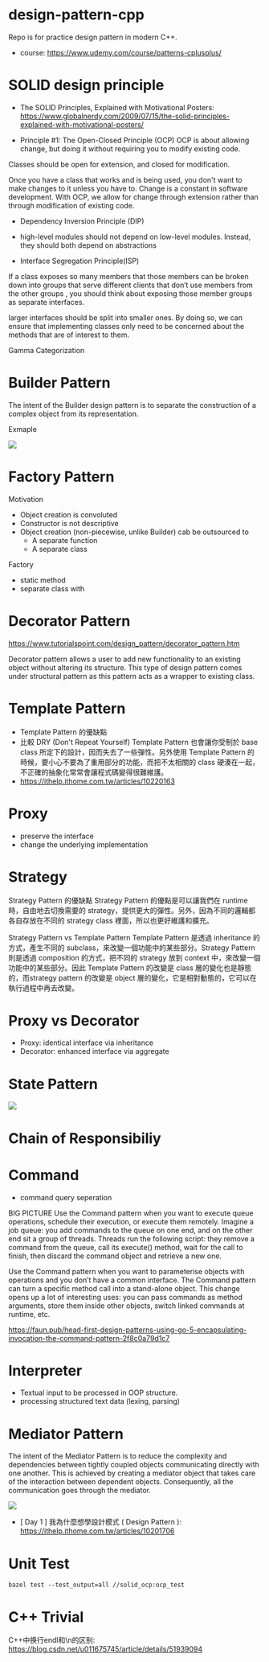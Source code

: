 # design-pattern-cpp

Repo is for practice design pattern in modern C++. 

- course: https://www.udemy.com/course/patterns-cplusplus/

# SOLID design principle
- The SOLID Principles, Explained with Motivational Posters: https://www.globalnerdy.com/2009/07/15/the-solid-principles-explained-with-motivational-posters/

- Principle #1: The Open-Closed Principle (OCP)
OCP is about allowing change, but doing it without requiring you to modify existing code.

Classes should be open for extension, and closed for modification.

Once you have a class that works and is being used, you don't want to make changes to it unless you have to. Change is a constant in software development. With OCP, we allow for change through extension rather than through modification of existing code.

- Dependency Inversion Principle (DIP)

-  high-level modules should not depend on low-level modules. 
Instead, they should both depend on abstractions

-  Interface Segregation Principle(ISP)

If a class exposes so many members that those members can be broken down into
groups that serve different clients that don’t use members from the other groups
, you should think about exposing those member groups as separate interfaces.

larger interfaces should be split into smaller ones. By doing so, we can ensure
that implementing classes only need to be concerned about the methods that are
of interest to them.


Gamma Categorization


# Builder Pattern

The intent of the Builder design pattern is to separate the construction of a complex object from its representation.

Exmaple

![](/docs/images/person_builder_example.png)


# Factory Pattern
Motivation
- Object creation is convoluted
- Constructor is not descriptive
- Object creation (non-piecewise, unlike Builder) cab be outsourced to
  - A separate function
  - A separate class

Factory 
- static method
- separate class with 

# Decorator Pattern
https://www.tutorialspoint.com/design_pattern/decorator_pattern.htm

Decorator pattern allows a user to add new functionality to an existing object without altering its structure. This type of design pattern comes under structural pattern as this pattern acts as a wrapper to existing class.

# Template Pattern
- Template Pattern 的優缺點
- 比較 DRY (Don't Repeat Yourself)
 Template Pattern 也會讓你受制於 base class 所定下的設計，因而失去了一些彈性。另外使用 Template Pattern 的時候，要小心不要為了重用部分的功能，而把不太相關的 class 硬湊在一起，不正確的抽象化常常會讓程式碼變得很難維護。
- https://ithelp.ithome.com.tw/articles/10220163
# Proxy
- preserve the interface
- change the underlying implementation

# Strategy

Strategy Pattern 的優缺點
Strategy Pattern 的優點是可以讓我們在 runtime 時，自由地去切換需要的 strategy，提供更大的彈性。另外，因為不同的邏輯都各自存放在不同的 strategy class 裡面，所以也更好維護和擴充。

Strategy Pattern vs Template Pattern
Template Pattern 是透過 inheritance 的方式，產生不同的 subclass，來改變一個功能中的某些部分。Strategy Pattern 則是透過 composition 的方式，把不同的 strategy 放到 context 中，來改變一個功能中的某些部分。因此 Template Pattern 的改變是 class 層的變化也是靜態的，而strategy pattern 的改變是 object 層的變化，它是相對動態的，它可以在執行過程中再去改變。

# Proxy vs Decorator
- Proxy: identical interface via inheritance
- Decorator: enhanced interface via aggregate


# State Pattern

![](/docs/images/state_pattern.png)

# Chain of Responsibiliy


# Command
- command query seperation

BIG PICTURE
Use the Command pattern when you want to execute queue operations, schedule their execution, or execute them remotely.
Imagine a job queue: you add commands to the queue on one end, and on the other end sit a group of threads. Threads run the following script: they remove a command from the queue, call its execute() method, wait for the call to finish, then discard the command object and retrieve a new one.

Use the Command pattern when you want to parameterise objects with operations and you don’t have a common interface.
The Command pattern can turn a specific method call into a stand-alone object. This change opens up a lot of interesting uses: you can pass commands as method arguments, store them inside other objects, switch linked commands at runtime, etc.

https://faun.pub/head-first-design-patterns-using-go-5-encapsulating-invocation-the-command-pattern-2f8c0a79d1c7


# Interpreter

- Textual input to be processed in OOP structure.
- processing structured text data (lexing, parsing)


# Mediator Pattern

The intent of the Mediator Pattern is to reduce the complexity and dependencies between tightly coupled objects communicating directly with one another. This is achieved by creating a mediator object that takes care of the interaction between dependent objects. Consequently, all the communication goes through the mediator.

![](/docs/images/mediator_pattern.png)


- [ Day 1 ] 我為什麼想學設計模式 ( Design Pattern ): https://ithelp.ithome.com.tw/articles/10201706


# Unit Test

```bazel test --test_output=all //solid_ocp:ocp_test```


# C++ Trivial
C++中换行endl和\n的区别: https://blog.csdn.net/u011675745/article/details/51939094
